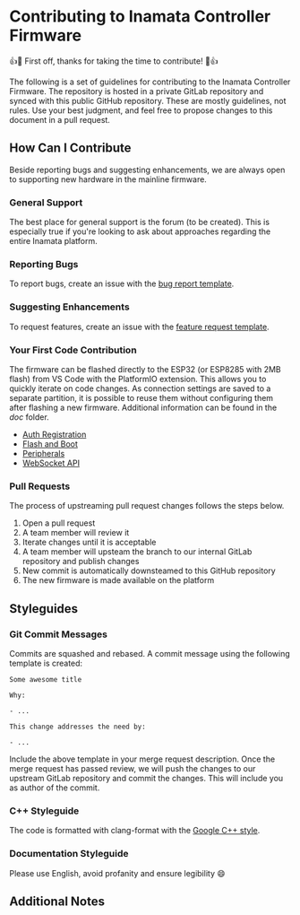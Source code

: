 # Contributing to Inamata Controller Firmware

:+1::tada: First off, thanks for taking the time to contribute! :tada::+1:

The following is a set of guidelines for contributing to the Inamata Controller Firmware. The repository is hosted in a private GitLab repository and synced with this public GitHub repository. These are mostly guidelines, not rules. Use your best judgment, and feel free to propose changes to this document in a pull request.

## How Can I Contribute

Beside reporting bugs and suggesting enhancements, we are always open to supporting new hardware in the mainline firmware.

### General Support

The best place for general support is the forum (to be created). This is especially true if you're looking to ask about approaches regarding the entire Inamata platform.

### Reporting Bugs

To report bugs, create an issue with the [bug report template][2].

### Suggesting Enhancements

To request features, create an issue with the [feature request template][3].

### Your First Code Contribution

The firmware can be flashed directly to the ESP32 (or ESP8285 with 2MB flash) from VS Code with the PlatformIO extension. This allows you to quickly iterate on code changes. As connection settings are saved to a separate partition, it is possible to reuse them without configuring them after flashing a new firmware. Additional information can be found in the _doc_ folder.

- [Auth Registration][4]
- [Flash and Boot][5]
- [Peripherals][6]
- [WebSocket API][7]

### Pull Requests

The process of upstreaming pull request changes follows the steps below.

1. Open a pull request
2. A team member will review it
3. Iterate changes until it is acceptable
4. A team member will upsteam the branch to our internal GitLab repository and publish changes
5. New commit is automatically downsteamed to this GitHub repository
6. The new firmware is made available on the platform

## Styleguides

### Git Commit Messages

Commits are squashed and rebased. A commit message using the following template is created:

```
Some awesome title

Why:

- ...

This change addresses the need by:

- ...
```

Include the above template in your merge request description. Once the merge request has passed review, we will push the changes to our upstream GitLab repository and commit the changes. This will include you as author of the commit.

### C++ Styleguide

The code is formatted with clang-format with the [Google C++ style][1].

### Documentation Styleguide

Please use English, avoid profanity and ensure legibility :smile:

## Additional Notes

[1]: https://google.github.io/styleguide/cppguide.html
[2]: https://github.com/InamataIo/Controller/issues/new?template=bug_report.md
[3]: https://github.com/InamataIo/Controller/issues/new?template=feature_request.md
[4]: doc/auth_registration.md
[5]: doc/flash_and_boot.md
[6]: doc/peripherals.md
[7]: doc/websocket_api.md
